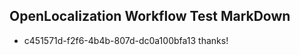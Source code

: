 ## OpenLocalization Workflow Test MarkDown
* c451571d-f2f6-4b4b-807d-dc0a100bfa13 thanks!

<!--HONumber=Aug16_HO5-->


